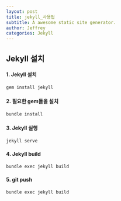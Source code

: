 ```yaml
---
layout: post
title: jekyll_사용법
subtitle: A awesome static site generator.
author: Jeffrey
categories: Jekyll
---
```


## Jekyll 설치

#### 1. Jekyll 설치
```jsx
gem install jekyll
```  
#### 2. 필요한 gem들을 설치
```jsx
bundle install
```
#### 3. Jekyll 실행
```jsx
jekyll serve
```
#### 4. Jekyll build
```jsx
bundle exec jekyll build
```
#### 5. git push
```jsx
bundle exec jekyll build
```